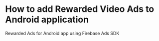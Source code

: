 # How to add Rewarded Video Ads to Android application 
Rewarded Ads for Android app using Firebase Ads SDK
